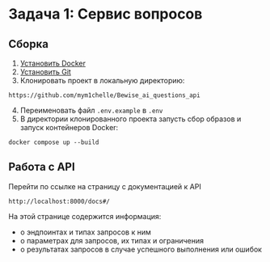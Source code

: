 # Задача 1: Сервис вопросов

## Сборка

1. [Установить Docker](https://www.docker.com)
2. [Установить Git](https://git-scm.com/book/en/v2/Getting-Started-Installing-Git)
3. Клонировать проект в локальную директорию:
```
https://github.com/mym1chelle/Bewise_ai_questions_api
```
4. Переименовать файл `.env.example` в `.env`
5. В директории клонированного проекта запусть сбор образов и запуск контейнеров Docker:

```
docker compose up --build
```

## Работа с API

Перейти по ссылке на страницу с документацией к API
```
http://localhost:8000/docs#/
```
На этой странице содержится информация:
* о эндпоинтах и типах запросов к ним
* о параметрах для запросов, их типах и ограничения
* о результатах запросов в случае успешного выполнения или ошибок